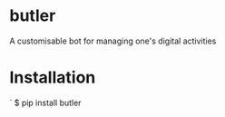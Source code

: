 # butler
A customisable bot for managing one's digital activities

# Installation
` $ pip install butler